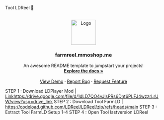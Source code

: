 Tool LDReel 👋

<!-- PROJECT LOGO -->
<br />
<div align="center">
  <a href="https://mmoshop.me/Reelupload/icon/logo.ico">
    <img src="https://mmoshop.me/Reelupload/icon/logo.ico" alt="Logo" width="80" height="80">
  </a>

  <h3 align="center">farmreel.mmoshop.me</h3>

  <p align="center">
    An awesome README template to jumpstart your projects!
    <br />
    <a href="https://github.com/othneildrew/Best-README-Template"><strong>Explore the docs »</strong></a>
    <br />
    <br />
    <a href="https://github.com/othneildrew/Best-README-Template">View Demo</a>
    ·
    <a href="https://github.com/othneildrew/Best-README-Template/issues">Report Bug</a>
    ·
    <a href="https://github.com/othneildrew/Best-README-Template/issues">Request Feature</a>
  </p>
</div>



STEP 1 : Download LDPlayer Mod | [Link](https://drive.google.com/file/d/1dLD7QO4vJlsPRs6Dnt6PLFJ4wzzrLrUW/view?usp=drive_link)https://drive.google.com/file/d/1dLD7QO4vJlsPRs6Dnt6PLFJ4wzzrLrUW/view?usp=drive_link
STEP 2 : Download Tool FarmLD | https://codeload.github.com/LDReel/LDReel/zip/refs/heads/main
STEP 3 : Extract Tool FarmLD Setup 1-4
STEP 4 : Open Tool lastversion LDReel
